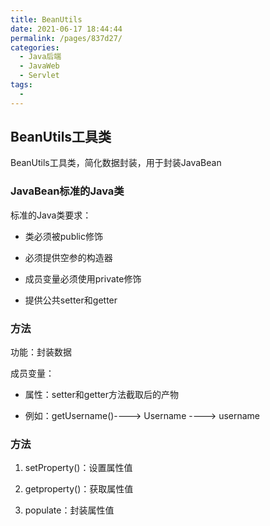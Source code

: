 ```yaml
---
title: BeanUtils
date: 2021-06-17 18:44:44
permalink: /pages/837d27/
categories:
  - Java后端
  - JavaWeb
  - Servlet
tags:
  - 
---
```


## BeanUtils工具类

BeanUtils工具类，简化数据封装，用于封装JavaBean

### JavaBean标准的Java类

标准的Java类要求：

- 类必须被public修饰

- 必须提供空参的构造器

- 成员变量必须使用private修饰

- 提供公共setter和getter



### 方法

功能：封装数据



成员变量：

- 属性：setter和getter方法截取后的产物

- 例如：getUsername()----> Username ----> username



### 方法

1. setProperty()：设置属性值

2. getproperty()：获取属性值
3. populate：封装属性值